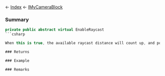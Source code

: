 ← [Index](Api-Index) ← [IMyCameraBlock](Sandbox.ModAPI.Ingame.IMyCameraBlock)

### Summary

```csharp
private public abstract virtual EnableRaycast
```csharp

When this is true, the available raycast distance will count up, and power usage is increased.

### Returns

### Example

### Remarks


